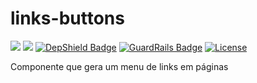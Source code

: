 # links-buttons

[<img src="https://api.travis-ci.org/caiocampos/links-buttons.svg?branch=master">](https://travis-ci.org/caiocampos/links-buttons)
![](https://img.shields.io/david/caiocampos/links-buttons.svg)
[![DepShield Badge](https://depshield.sonatype.org/badges/caiocampos/links-buttons/depshield.svg)](https://depshield.github.io)
[![GuardRails Badge](https://badges.guardrails.io/caiocampos/links-buttons.svg)](https://www.guardrails.io/)
[![License](https://img.shields.io/github/license/caiocampos/links-buttons.svg)](LICENSE)


Componente que gera um menu de links em páginas
